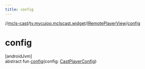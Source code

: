 ```yaml
---
title: config
---
```

//[mcls-cast](../../../index.html)/[tv.mycujoo.mclscast.widget](../index.html)/[IRemotePlayerView](index.html)/[config](config.html)



# config



[androidJvm]\
abstract fun [config](config.html)(config: [CastPlayerConfig](../../tv.mycujoo.mclscast.config/-cast-player-config/index.html))




